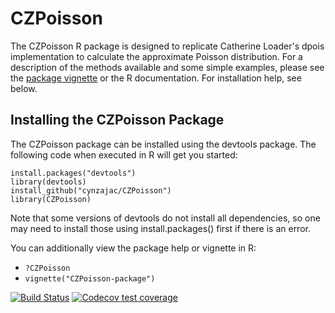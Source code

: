 # CZPoisson
The CZPoisson R package is designed to replicate Catherine Loader's dpois implementation to calculate the approximate Poisson distribution.
For a description of the methods available and some simple examples, please see the
[package vignette](https://github.com/cynzajac/CZPoisson/blob/master/inst/doc/CZPoisson_package.pdf) or the R documentation. 
For installation help, see below.

## Installing the CZPoisson Package
The CZPoisson package can be installed using the devtools package. The following code when executed in R will get you started:
```
install.packages("devtools")
library(devtools)
install_github("cynzajac/CZPoisson")
library(CZPoisson)
```
Note that some versions of devtools do not install all dependencies, so one may need to install those using install.packages() first if there is an error.

You can additionally view the package help or vignette in R:
- `?CZPoisson`
- `vignette("CZPoisson-package")`

[![Build Status](https://travis-ci.org/cynzajac/CZPoisson.svg?branch=master)](https://travis-ci.org/cynzajac/CZPoisson)
[![Codecov test coverage](https://codecov.io/gh/cynzajac/CZPoisson/branch/master/graph/badge.svg)](https://codecov.io/gh/cynzajac/CZPoisson?branch=master)
